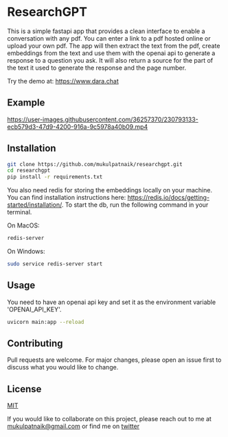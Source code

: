 # ResearchGPT

This is a simple fastapi app that provides a clean interface to enable a conversation with any pdf. You can enter a link to a pdf hosted online or upload your own pdf. The app will then extract the text from the pdf, create embeddings from the text and use them with the openai api to generate a response to a question you ask. It will also return a source for the part of the text it used to generate the response and the page number. 

Try the demo at: https://www.dara.chat

## Example 

https://user-images.githubusercontent.com/36257370/230793133-ecb579d3-47d9-4200-916a-9c5978a40b09.mp4

## Installation

```bash
git clone https://github.com/mukulpatnaik/researchgpt.git
cd researchgpt
pip install -r requirements.txt
```

You also need redis for storing the embeddings locally on your machine. You can find installation instructions here: https://redis.io/docs/getting-started/installation/. To start the db, run the following command in your terminal.

On MacOS:

```bash
redis-server
```

On Windows:

```bash
sudo service redis-server start
```

## Usage

You need to have an openai api key and set it as the environment variable 'OPENAI_API_KEY'.

```bash
uvicorn main:app --reload
```

## Contributing

Pull requests are welcome. For major changes, please open an issue first to discuss what you would like to change.

## License

[MIT](https://choosealicense.com/licenses/mit/)

If you would like to collaborate on this project, please reach out to me at mukulpatnaik@gmail.com or find me on [twitter](https://twitter.com/mukul0x)
